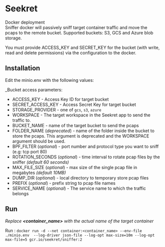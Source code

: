 Seekret
=======
Docker deployment  
Sniffer docker will passively sniff target container traffic and move the pcaps to the remote bucket.
Supported buckets: S3, GCS and Azure blob storage.

You must provide ACCESS_KEY and SECRET_KEY for the bucket (with write, read and delete permissions) via the configuration to the docker.  

## Installation

Edit the minio.env with the following values:

_Bucket access parameters:
- ACCESS_KEY            - Access Key ID for target bucket
- SECRET_ACCESS_KEY     - Access Secret Key for target bucket
- STORAGE_PROVIDER      - one of `gcs`, `s3`, `azure`
- WORKSPACE             - The target workspace in the Seekret app to send the traffic to. 
- BUCKET_NAME           - name of the target bucket to send the pcaps
- FOLDER_NAME (_deprecated_) - name of the folder inside the bucket to store the pcaps. This argument is deprecated and the WORKSPACE argument should be used.
- BPF_FILTER (_optional_)           - port number and protocol type you want to sniff (e.g: tcp port 80)
- ROTATION_SECONDS (_optional_)     - time interval to rotate pcap files by the sniffer _(default 60 seconds)_
- MAX_FILE_SIZE (_optional_)        - max size of the single pcap file in megabytes _(default 10MB)_
- DUMP_DIR (_optional_)             - local directory to temporary store pcap files
- PREFIX (_optional_)               - prefix string to pcap file names
- SERVICE_NAME (_optional_)         - The service name to which the traffic belongs

## Run

_Replace **<container_name>** with the actual name of the target container_

Run : `docker run -d --net container:<container_name> --env-file ./minio.env  --log-driver json-file --log-opt max-size=10m --log-opt max-file=5 gcr.io/seekret/sniffer:2` 

